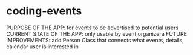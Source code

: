 # coding-events
PURPOSE OF THE APP:
for events to be advertised to potential users
CURRENT STATE OF THE APP:
only usable by event organizera
FUTURE IMPROVEMENTS:
add Person Class that connects what events, details, calendar user is interested in
